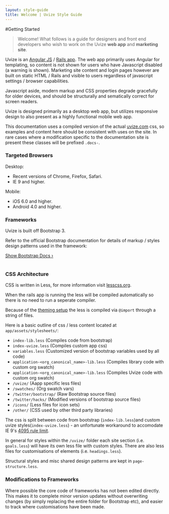 ```yaml
---
layout: style-guide
title: Welcome | Uvize Style Guide
---
```


#Getting Started

>Welcome! What follows is a guide for designers and front end developers who wish to work on the Uvize **web app** and **marketing site**.

Uvize is an [Angular JS](https://angularjs.org/) / [Rails app](http://rubyonrails.org/). The web app primarily uses Angular for templating, so content is not shown for users who have Javascript disabled (a warning is shown). Marketing site content and login pages however are built on static HTML / Rails and visible to users regardless of javascript settings / browser capabilities.

Javascript aside, modern markup and CSS properties degrade gracefully for older devices, and should be structurally and sematically correct for screen readers.

Uvize is designed primarily as a desktop web app, but utilizes responsive design to also present as a highly functional mobile web app.

This documentation uses a compiled version of the actual [uvize.com](http://uvize.com) css, so examples and content here should be consistent with uses on the site. In rare cases where a modification specific to the documentation site is present these classes will be prefixed `.docs-`.

### Targeted Browsers

Desktop: 

- Recent versions of Chrome, Firefox, Safari. 
- IE 9 and higher.

Mobile: 

- iOS 6.0 and higher. 
- Android 4.0 and higher.


### Frameworks

Uvize is built off Bootstrap 3.

Refer to the official Bootstrap documentation for details of markup / styles design patterns used in the framework:

<a href="http://getbootstrap.com/" target="blank" class="btn btn-success btn-lg">Show Bootstrap Docs &rsaquo;</a>
<br/><br/>

### CSS Architecture

CSS is written in Less, for more information visit [lesscss.org](http://lesscss.org/).

When the rails app is running the less will be compiled automatically so there is no need to run a seperate compiler.

Because of the [theming setup](theming.html) the less is compiled via `@import` through a string of files.

Here is a basic outline of css / less content located at `app/assets/stylesheets/`:


- `index-lib.less` (Compiles code from bootstrap)
- `index-uvize.less` (Compiles custom app css)
- `variables.less` (Customized version of bootstrap variables used by all code)
- `application-<org_canonical_name>-lib.less` (Compiles library code with custom org swatch)
- `application-<org_canonical_name>-lib.less` (Compiles Uvize code with custom org swatch)
- `/uvize/` (Aapp specific less files)
- `/swatches/` (Org swatch vars)
- `/twitter/bootstrap/` (Raw Bootstrap source files)
- `/twitter/hacks/` (Modified versions of bootstrap source files)
- `/icons/` (Less files for icon sets)
- `/other/` (CSS used by other third party libraries)



The css is split between code from bootstrap (`index-lib.less`)and custom uvize styles(`index-uvize.less`) - an unfortunate workaround to accomodate IE 9's [4095 rule limit](http://blogs.msdn.com/b/ieinternals/archive/2011/05/14/internet-explorer-stylesheet-rule-selector-import-sheet-limit-maximum.aspx). 

In general for styles within the `/uvize/` folder each site section (i.e. `goals.less`) will have its own less file with custom styles. There are also less files for customisations of elements (i.e. `headings.less`).

Structural styles and misc shared design patterns are kept in `page-structure.less`.

### Modifications to Frameworks

Where possible the core code of frameworks has not been edited directly. This makes it to complete minor version updates without overwriting changes (by simply replacing the entire folder for Bootstrap etc), and easier to track where customisations have been made.



